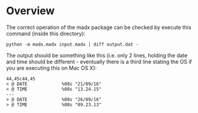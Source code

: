 # Overview

The correct operation of the madx package can be checked by execute this command (inside this directory): 

```
python -m madx.madx input.madx | diff output.dat -
```

The output should be something like this (i.e. only 2 lines, holding the date and time should be different - eventually there is a third line stating the OS if you are executing this on Mac OS X):

```
44,45c44,45
< @ DATE             %08s "21/09/16"
< @ TIME             %08s "13.24.15"
---
> @ DATE             %08s "26/09/16"
> @ TIME             %08s "09.23.13"
```